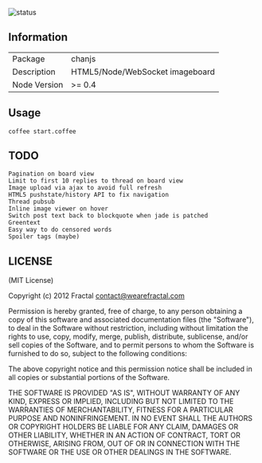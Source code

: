 ![status](https://secure.travis-ci.org/wearefractal/chanjs.png?branch=master)

## Information

<table>
<tr> 
<td>Package</td><td>chanjs</td>
</tr>
<tr>
<td>Description</td>
<td>HTML5/Node/WebSocket imageboard</td>
</tr>
<tr>
<td>Node Version</td>
<td>>= 0.4</td>
</tr>
</table>

## Usage

```
coffee start.coffee
```


## TODO

```
Pagination on board view
Limit to first 10 replies to thread on board view
Image upload via ajax to avoid full refresh
HTML5 pushstate/history API to fix navigation
Thread pubsub
Inline image viewer on hover
Switch post text back to blockquote when jade is patched
Greentext
Easy way to do censored words
Spoiler tags (maybe)
```


## LICENSE

(MIT License)

Copyright (c) 2012 Fractal <contact@wearefractal.com>

Permission is hereby granted, free of charge, to any person obtaining
a copy of this software and associated documentation files (the
"Software"), to deal in the Software without restriction, including
without limitation the rights to use, copy, modify, merge, publish,
distribute, sublicense, and/or sell copies of the Software, and to
permit persons to whom the Software is furnished to do so, subject to
the following conditions:

The above copyright notice and this permission notice shall be
included in all copies or substantial portions of the Software.

THE SOFTWARE IS PROVIDED "AS IS", WITHOUT WARRANTY OF ANY KIND,
EXPRESS OR IMPLIED, INCLUDING BUT NOT LIMITED TO THE WARRANTIES OF
MERCHANTABILITY, FITNESS FOR A PARTICULAR PURPOSE AND
NONINFRINGEMENT. IN NO EVENT SHALL THE AUTHORS OR COPYRIGHT HOLDERS BE
LIABLE FOR ANY CLAIM, DAMAGES OR OTHER LIABILITY, WHETHER IN AN ACTION
OF CONTRACT, TORT OR OTHERWISE, ARISING FROM, OUT OF OR IN CONNECTION
WITH THE SOFTWARE OR THE USE OR OTHER DEALINGS IN THE SOFTWARE.

